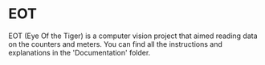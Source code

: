 # EOT
EOT (Eye Of the Tiger) is a computer vision project that aimed reading data on the counters and meters.
You can find all the instructions and explanations in the 'Documentation' folder.
